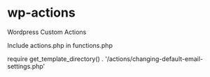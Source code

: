 # wp-actions
Wordpress Custom Actions

Include actions.php in functions.php

require get_template_directory() . '/actions/changing-default-email-settings.php'
